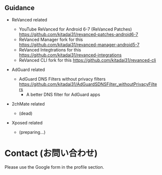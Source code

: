 ## Guidance

- ReVanced related
  - YouTube ReVanced for Android 6-7 (ReVanced Patches)  
  https://github.com/kitadai31/revanced-patches-android6-7
  - ReVanced Manager fork for this  
  https://github.com/kitadai31/revanced-manager-android5-7
  - ReVanced Integtrations for this  
  https://github.com/kitadai31/revanced-integrations
  - ReVanced CLI fork for this
  https://github.com/kitadai31/revanced-cli

- AdGuard related
  - AdGuard DNS Filters without privacy filters
  https://github.com/kitadai31/AdGuardSDNSFilter_withoutPrivacyFilters
    - A better DNS filter for AdGuard apps
   
- 2chMate related
  - (dead)
 
- Xposed related
  - (preparing...)
   
# Contact (お問い合わせ)
Please use the Google form in the profile section.
